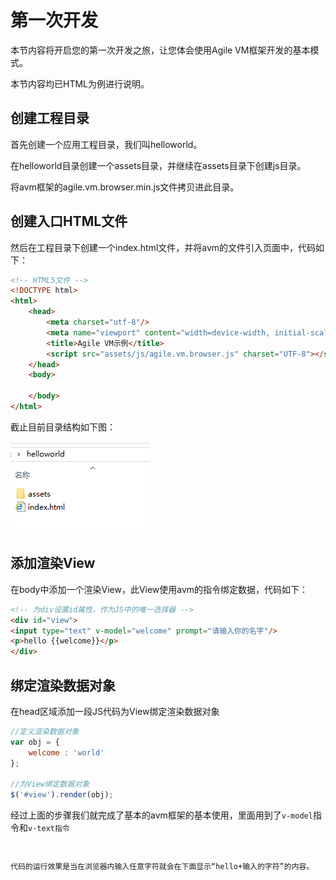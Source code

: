<h1>第一次开发</h1>

本节内容将开启您的第一次开发之旅，让您体会使用Agile VM框架开发的基本模式。

本节内容均已HTML为例进行说明。

## 创建工程目录

首先创建一个应用工程目录，我们叫helloworld。

在helloworld目录创建一个assets目录，并继续在assets目录下创建js目录。

将avm框架的agile.vm.browser.min.js文件拷贝进此目录。


## 创建入口HTML文件

然后在工程目录下创建一个index.html文件，并将avm的文件引入页面中，代码如下：

```html
<!-- HTML5文件 -->
<!DOCTYPE html>
<html>
	<head>
		<meta charset="utf-8"/>
		<meta name="viewport" content="width=device-width, initial-scale=1.0, user-scalable=0, minimum-scale=1.0, maximum-scale=1.0">
		<title>Agile VM示例</title>
		<script src="assets/js/agile.vm.browser.js" charset="UTF-8"></script>
	</head>
	<body>

	</body>
</html>
```

截止目前目录结构如下图：

<img src="img/hellowordcategory.png"/>


## 添加渲染View

在body中添加一个渲染View，此View使用avm的指令绑定数据，代码如下：

```html
<!-- 为div设置id属性，作为JS中的唯一选择器 -->
<div id="view">
<input type="text" v-model="welcome" prompt="请输入你的名字"/>
<p>hello {{welcome}}</p>
</div>
```

## 绑定渲染数据对象

在head区域添加一段JS代码为View绑定渲染数据对象

```javascript
//定义渲染数据对象
var obj = {
	welcome : 'world'
};

//为View绑定数据对象
$('#view').render(obj);
```

经过上面的步骤我们就完成了基本的avm框架的基本使用，里面用到了<code>v-model</code>指令和<code>v-text</doce>指令

代码的运行效果是当在浏览器内输入任意字符就会在下面显示“hello+输入的字符”的内容。